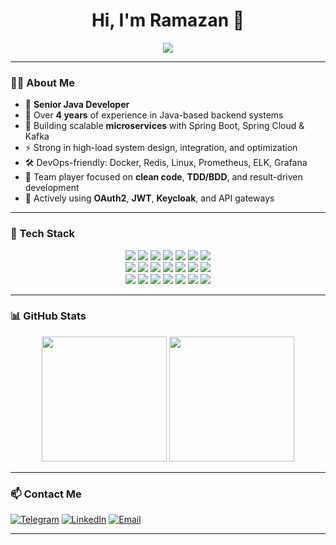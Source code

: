 <h1 align="center">Hi, I'm Ramazan 👋</h1>

<p align="center">
  <img src="https://readme-typing-svg.herokuapp.com?font=Fira+Code&size=22&pause=1000&color=1C9FE3&center=true&vCenter=true&width=700&lines=Senior+Java+Developer+(4%2B+years);Spring+Boot+%7C+Microservices+%7C+Kafka+%7C+WebFlux;Prometheus+%7C+ELK+Stack+%7C+Keycloak+%7C+Docker" />
</p>

---

### 👨‍💻 About Me

- 🧠 **Senior Java Developer**
- 💼 Over **4 years** of experience in Java-based backend systems
- 🧩 Building scalable **microservices** with Spring Boot, Spring Cloud & Kafka
- ⚡ Strong in high-load system design, integration, and optimization
- 🛠️ DevOps-friendly: Docker, Redis, Linux, Prometheus, ELK, Grafana
- 🤝 Team player focused on **clean code**, **TDD/BDD**, and result-driven development
- 🧬 Actively using **OAuth2**, **JWT**, **Keycloak**, and API gateways

---

### 🧰 Tech Stack

<p align="center">
  <img src="https://img.shields.io/badge/Java_17+-007396?style=flat-square&logo=java&logoColor=white"/>
  <img src="https://img.shields.io/badge/Spring_Boot-6DB33F?style=flat-square&logo=spring-boot&logoColor=white"/>
  <img src="https://img.shields.io/badge/Spring_Cloud-6DB33F?style=flat-square&logo=spring&logoColor=white"/>
  <img src="https://img.shields.io/badge/Spring_Security-6DB33F?style=flat-square&logo=spring-security&logoColor=white"/>
  <img src="https://img.shields.io/badge/PostgreSQL-336791?style=flat-square&logo=postgresql&logoColor=white"/>
  <img src="https://img.shields.io/badge/Docker-2496ED?style=flat-square&logo=docker&logoColor=white"/>
  <img src="https://img.shields.io/badge/Redis-DC382D?style=flat-square&logo=redis&logoColor=white"/>
  <br/>
  <img src="https://img.shields.io/badge/Kafka-231F20?style=flat-square&logo=apache-kafka&logoColor=white"/>
  <img src="https://img.shields.io/badge/RabbitMQ-FF6600?style=flat-square&logo=rabbitmq&logoColor=white"/>
  <img src="https://img.shields.io/badge/WebFlux-00BFFF?style=flat-square&logo=reactivex&logoColor=white"/>
  <img src="https://img.shields.io/badge/Keycloak-0074BE?style=flat-square&logo=keycloak&logoColor=white"/>
  <img src="https://img.shields.io/badge/JWT-000000?style=flat-square&logo=jsonwebtokens&logoColor=white"/>
  <img src="https://img.shields.io/badge/Gradle-02303A?style=flat-square&logo=gradle&logoColor=white"/>
  <img src="https://img.shields.io/badge/Maven-C71A36?style=flat-square&logo=apache-maven&logoColor=white"/>
  <br/>
  <img src="https://img.shields.io/badge/JUnit_5-25A162?style=flat-square&logo=junit5&logoColor=white"/>
  <img src="https://img.shields.io/badge/ELK-005571?style=flat-square&logo=elasticstack&logoColor=white"/>
  <img src="https://img.shields.io/badge/Prometheus-E6522C?style=flat-square&logo=prometheus&logoColor=white"/>
  <img src="https://img.shields.io/badge/Linux-FCC624?style=flat-square&logo=linux&logoColor=black"/>
  <img src="https://img.shields.io/badge/Git-F05032?style=flat-square&logo=git&logoColor=white"/>
  <img src="https://img.shields.io/badge/GitLab-FC6D26?style=flat-square&logo=gitlab&logoColor=white"/>
  <img src="https://img.shields.io/badge/OAuth2-4A90E2?style=flat-square&logo=oauth&logoColor=white"/>
</p>

---

### 📊 GitHub Stats

<p align="center">
  <img src="https://github-profile-summary-cards.vercel.app/api/cards/stats?username=MrRamzan&theme=tokyonight" height="200"/>
  <img src="https://github-profile-summary-cards.vercel.app/api/cards/repos-per-language?username=MrRamzan&theme=tokyonight" height="200"/>
</p>

---

### 📫 Contact Me

[![Telegram](https://img.shields.io/badge/Telegram-2CA5E0?style=for-the-badge&logo=telegram&logoColor=white)](https://t.me/mega_rmashanlo)
[![LinkedIn](https://img.shields.io/badge/LinkedIn-0A66C2?style=for-the-badge&logo=linkedin&logoColor=white)](https://www.linkedin.com/in/r-mashanlo)
[![Email](https://img.shields.io/badge/Email-D14836?style=for-the-badge&logo=gmail&logoColor=white)](mailto:mashanloram.92@gmail.com)

---
